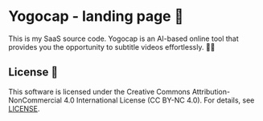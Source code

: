 # Yogocap - landing page 🚀

This is my SaaS source code. Yogocap is an AI-based online tool that provides you the opportunity to subtitle videos effortlessly. 🎥✨

## License 📜

This software is licensed under the Creative Commons Attribution-NonCommercial 4.0 International License (CC BY-NC 4.0). For details, see [LICENSE](LICENSE).